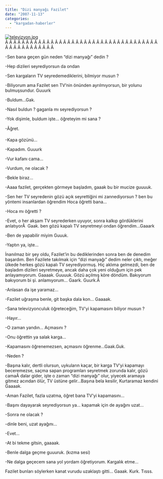 ```yaml
---
title: "Dizi manyağı Fazilet"
date: "2007-11-13"
categories: 
  - "kargadan-haberler"
---
```


[![televizyon.jpg](/uploads/2007/11/televizyon.jpg)](/uploads/2007/11/televizyon.jpg "televizyon.jpg")Â Â Â Â Â Â Â Â Â Â Â Â Â Â Â Â Â Â Â Â Â Â Â Â Â Â Â Â Â Â Â Â Â Â Â Â Â Â Â Â Â Â Â Â Â Â Â Â Â 

\-Sen bana geçen gün neden “dizi manyağı” dedin ?

\-Hep dizileri seyrediyorsun da ondan

\-Sen kargaların TV seyredemediklerini, bilmiyor musun ?

\-Biliyorum ama Fazilet sen TV’nin önünden ayrılmıyorsun, bir yolunu bulmuşsundur. Guuurk

\-Buldum…Gak.

\-Nasıl buldun ? gaganla mı seyrediyorsun ?

\-Yok dişimle, buldum işte… öğreteyim mi sana ?

\-Ãğret.

\-Kapa gözünü…

\-Kapadım. Guuurk

\-Vur kafanı cama…

\-Vurdum, ne olacak ?

\-Bekle biraz…

\-Aaaa fazilet, gerçekten görmeye başladım, gaaak bu bir mucize guuuuk.

\-Sen her TV seyredenin gözü açık seyrettiğini mi zannediyorsun ? ben bu yöntemi insanlardan öğrendim Hoca öğretti bana…

\-Hoca mı öğretti ?

\-Evet, o her akşam TV seyrederken uyuyor, sonra kalkıp gördüklerini anlatıyorÂ  Gaak. ben gözü kapalı TV seyretmeyi ondan öğrendim…Gaaark

\-Ben de yapabilir miyim Guuuk.

\-Yaptın ya, işte…

İnanılmaz bir şey oldu, Fazilet’in bu dediklerinden sonra ben de denedim başardım. Ben Fazilete takılmak için “dizi manyağı” dedim neler çıktı, meğer ülkede herkes gözü kapalı TV seyrediyormuş. Hiç aklıma gelmezdi, ben de başladım dizileri seyretmeye, ancak daha çok yeni olduğum için pek anlayamıyorum. Gaaaak. Guuuuk. Gözü açılmış köre döndüm. Bakıyorum bakıyorum bi şi. anlamıyorum… Gaark. Guurk.Â 

\-Anlasan da işe yaramaz…

\-Fazilet uğraşma benle, git başka dala kon… Gaaaak.

\-Sana televizyonculuk öğreteceğim, TV’yi kapamasını biliyor musun ?

\-Hayır…

\-O zaman yandın… Açmasını ?

\-Onu öğrettin ya salak karga...

\-Kapamasını öğrenemezsen, açmasını öğrenme…Gaak.Guk.

\-Neden ?

\-Başına kalır, dertli olursun, uykuların kaçar, bir karga TV’yi kapamayı beceremezse, saçma sapan programları seyretmek zorunda kalır, gözü camaÂ dalar gider, işte o zaman “dizi manyağı” olur, yiyecek aramaya gitmez acından ölür, TV üstüne gelir…Başına bela kesilir, Kurtaramaz kendini Gaaaak.

\-Aman Fazilet, fazla uzatma, öğret bana TV’yi kapamasını…

\-Başını dayayarak seyrediyorsun ya… kapamak için de ayağını uzat…

\-Sonra ne olacak ?

\-dinle beni, uzat ayağını…

\-Evet…

\-At bi tekme gitsin, gaaaak.

\-Benle dalga geçme guuuruk. (kızma sesi)

\-Ne dalga geçecem sana yol yordam öğretiyorum. Kargalık etme…

Fazilet bunları söylerken kanat vurudu uzaklaştı gitti… Gaaak. Kurk. Tısss.
